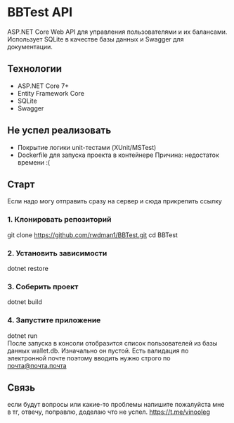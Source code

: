 # BBTest API

ASP.NET Core Web API для управления пользователями и их балансами.  
Использует SQLite в качестве базы данных и Swagger для документации.

## Технологии

- ASP.NET Core 7+
- Entity Framework Core
- SQLite
- Swagger

## Не успел реализовать
- Покрытие логики unit-тестами (XUnit/MSTest)
- Dockerfile для запуска проекта в контейнере
Причина: недостаток времени :(

## Старт
Если надо могу отправить сразу на сервер и сюда прикрепить ссылку
### 1. Клонировать репозиторий
git clone https://github.com/rwdman1/BBTest.git
cd BBTest
### 2. Установить зависимости
dotnet restore
### 3. Соберить проект
dotnet build
### 4. Запустите приложение
dotnet run  
После запуска в консоли отобразится список пользователей из базы данных wallet.db. Изначально он пустой. Есть валидация по электронной почте поэтому вводить нужно строго по почта@почта.почта

## Связь
если будут вопросы или какие-то проблемы напишите пожалуйста мне в тг, отвечу, поправлю, доделаю что не успел. https://t.me/vinooleg
